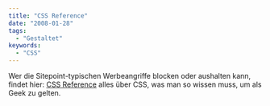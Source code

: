 ```yaml
---
title: "CSS Reference"
date: "2008-01-28"
tags:
  - "Gestaltet"
keywords:
  - "CSS"
---
```


Wer die Sitepoint-typischen Werbeangriffe blocken oder aushalten kann, findet hier: [CSS Reference](http://reference.sitepoint.com/css) alles über CSS, was man so wissen muss, um als Geek zu gelten.
